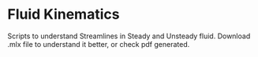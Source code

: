 
# Fluid Kinematics

Scripts to understand Streamlines in Steady and Unsteady fluid.
Download .mlx file to understand it better, or check pdf generated.

